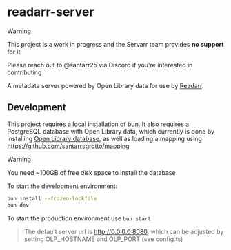 # readarr-server

> [!WARNING]
> This project is a work in progress and the Servarr team provides **no support** for it
>
> Please reach out to @santarr25 via Discord if you're interested in contributing

A metadata server powered by Open Library data for use by [Readarr](https://wiki.servarr.com/readarr).

## Development

This project requires a local installation of [bun](https://bun.sh/).
It also requires a PostgreSQL database with Open Library data, which currently is done by installing [Open Library database](https://github.com/LibrariesHacked/openlibrary-search),
as well as loading a mapping using https://github.com/santarrsgrotto/mapping

> [!WARNING]
> You need ~100GB of free disk space to install the database

To start the development environment:

```sh
bun install --frozen-lockfile
bun dev
```

To start the production environment use ```bun start```

> The default server url is http://0.0.0.0:8080, which can be adjusted by setting OLP_HOSTNAME and OLP_PORT (see config.ts)

